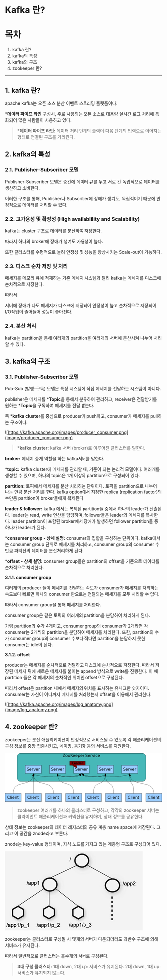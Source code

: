 # Kafka 란?

# 목차

1. kafka 란?
2. kafka의 특성
3. kafka의 구조
4. zookeeper 란?

---




## **1. kafka 란?**

apache kafka는 오픈 소스 분산 이벤트 스트리밍 플랫폼이다.

***데이터 파이프 라인** 구성시, 주로 사용되는 오픈 소스로 대용량 실시간 로그 처리에 특화되어 많은 사람들이 사용하고 있다.

> ***데이터 파이프 라인:** 
> 데이터 처리 단계의 출력이 다음 단계의 입력으로 이어지는 형태로 연결된 구조를 가리킨다.




## 2. kafka의 특성

### 2.1. Publisher-Subscriber 모델

Publisher-Subscriber 모델은 중간에 데이터 큐를 두고 서로 간 독립적으로 데이터를 생산하고 소비한다.

이러한 구조를 통해, Publisher나 Subscriber에 장애가 생겨도, 독립적이기 때문에 안정적으로 데이터를 처리할 수 있다.

### 2.2. 고가용성 및 확장성 (High availablility and Scalability)

kafka는 cluster 구조로 데이터를 분산하여 저장한다.

따라서 하나의 broker에 장애가 생겨도 가용성이 높다.

또한 클러스터를 수평적으로 늘려 안정성 및 성능을 향상시키는 Scale-out이 가능하다.

### 2.3. 디스크 순차 저장 및 처리

메세지를 메모리 큐에 적재하는 기존 메세지 시스템과 달리 kafka는 메세지를 디스크에 순차적으로 저장한다.

따라서

서버에 장애가 나도 메세지가 디스크에 저장되어 안정성이 높고 순차적으로 저장되어 I/O작업이 줄어들어 성능이 좋아진다.

### 2.4. 분산 처리

kafka는 partition을 통해 여러개의 partition을 여러개의 서버에 분산시켜 나누어 처리할 수 있다.




## 3. kafka의 구조

### 3.1. Publisher-Subscriber 모델

Pub-Sub (발행-구독) 모델은 특정 시스템에 직접 메세지를 전달하는 시스템이 아니다.

publisher은 메세지를 ***Topic**을 통해서 분류하여 관리하고, receiver은 전달받기를 원하는 ***Topic**을 구독하여 메세지를 전달 받는다.

즉 ***kafka cluster**를 중심으로 producer가 push하고, consumer가 메세지를 pull하는 구조이다.

![https://kafka.apache.org/images/producer_consumer.png](image/producer_consumer.png)

> ***kafka cluster:** 
> kafka 서버 (broker)로 이루어진 클러스터를 말한다.

**broker:** 메세지 중계 역할을 하는 kafka서버를 말한다.

***topic:** kafka cluster에 메세지를 관리할 때, 기준이 되는 논리적 모델이다. 여러개를 생성할 수 있으며, 하나의 topic은 1개 이상의 partition으로 구성되어 있다.

**partition:** 토픽에서 메세지를 분산 처리하는 단위이다. 토픽을 partition으로 나누어 나눈 만큼 분산 처리를 한다. kafka option에서 지정한 replica (replication factor)의 수만큼 partition이 broker들에게 복제된다.

**leader & follower:** kafka 에서는 복제된 partition들 중에서 하나의 leader가 선출된다. leader는 read, write 연산을 담당하며, follower들은 leader의 메세지를 복사한다. leader partition이 포함된 broker에서 장애가 발생하면 follower partition들 중 하나가 leader가 된다.

***consumer group - 상세 설명:** consumer의 집합을 구성하는 단위이다. kafka에서는 consumer group 단위로 메세지를 처리하고, consumer group의 consumer 수만큼 파티션의 데이터를 분산처리하게 된다.

***offset - 상세 설명:** consumer group들은 partition의 offset을 기준으로 데이터를 순차적으로 처리한다.

> 

**3.1.1. consumer group**

여러개의 producer 들이 메세지를 전달하는 속도가 consumer가 메세지를 처리하는 속도보다 빠르면 하나의 consumer 만으로는 전달되는 메세지를 모두 처리할 수 없다.

따라서 consumer group을 통해 메세지를 처리한다.

consumer group은 같은 토픽의 여러개의 partition을 분담하여 처리하게 된다.

가령 partition의 수가 4개이고, consumer group의 consumer가 2개라면 각 consumer는 2개씩의 partition을 분담하여 메세지를 처리한다. 또한, partition의 수가 consumer group의 consumer 수보다 적다면 partition을 분담하지 못한 consumer는 idle이 된다.

**3.1.2. offset**

producer는 메세지를 순차적으로 전달하고 디스크에 순차적으로 저장한다. 따라서 저장된 메세지 뒤에 세로운 메세지를 붙이는 append 방식으로 write를 진행한다. 이 때 partition 들은 각 메세지의 순차적인 위치인 offset으로 구성된다.

따라서 offset은 partition 내에서 메세지의 위치를 표시하는 유니크한 숫자이다. consumer는 자신이 어디까지 메세지를 처리했는지 offset을 이용해서 관리한다.

![https://kafka.apache.org/images/log_anatomy.png](image/log_anatomy.png)




## 4. zookeeper 란?

zookeeper는 분산 애플리케이션이 안정적으로 서비스될 수 있도록 각 애플리케이션의 구성 정보를 중앙 집중시키고, 네이밍, 동기화 등의 서비스를 지원한다.

![zookeeper.png](image/zookeeper.png)

> zookeeper 여러개를 하나의 클러스터로 구성하고, 각각의 zookeeper 서버는 클라이언트 애플리케이션과 커넥션을 유지하며, 상태 정보를 공유한다.

상태 정보는 zookeeper의 데이터 레지스터의 공유 계층 name space에 저장된다. 그리고 이 공간을 znode라고 부른다.

znode는 key-value 형태이며, 자식 노드를 가지고 있는 계층형 구조로 구성되어 있다.

![znode.jpeg](image/znode.jpeg)

zookeeper는 클러스터로 구성될 시 몇개의 서버가 다운되더라도 과반수 구조에 의해 서비스가 유지된다.

따라서 일반적으로 클러스터는 홀수개의 서버로 구성된다.

> **3대 구성 클러스터:** 
> 1대 down, 2대 up: 서비스가 유지된다. 2대 down, 1대 up: 서비스가 유지되지 않는다.
